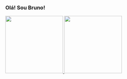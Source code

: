 ### Olá! Sou Bruno!

<div>
  <a href="https://github.com/BrunoMCS">
  <img height="180em" src="https://github-readme-stats.vercel.app/api?username=BrunoMCS&show_icons=true&theme=dark&include_all_commits=true&count_private=true"/>
  <img height="180em" src="https://github-readme-stats.vercel.app/api/top-langs/?username=BrunoMCS&layout=compact&langs_count=7&theme=dark"/>
</div>
